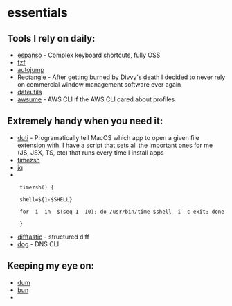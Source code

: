 # essentials

## Tools I rely on daily:
- [espanso](https://espanso.org) - Complex keyboard shortcuts, fully OSS
- [fzf](https://github.com/junegunn/fzf)
- [autojump](https://github.com/wting/autojump)
- [Rectangle](https://github.com/rxhanson/Rectangle) - After getting burned by [Divvy](https://apps.apple.com/us/app/divvy-window-manager/id413857545?mt=12)'s death I decided to never rely on commercial window management software ever again
- [dateutils](https://github.com/hroptatyr/dateutils)
- [awsume](https://awsu.me) - AWS CLI if the AWS CLI cared about profiles


## Extremely handy when you need it:
- [duti](https://github.com/moretension/duti) - Programatically tell MacOS which app to open a given file extension with. I have a script that sets all the important ones for me (JS, JSX, TS, etc) that runs every time I install apps
- [timezsh](https://blog.mattclemente.com/2020/06/26/oh-my-zsh-slow-to-load/)
- [jq](https://stedolan.github.io/jq/)
- 
```
    timezsh() {
    
    shell=${1-$SHELL}
    
    for  i  in  $(seq 1  10); do /usr/bin/time $shell -i -c exit; done
    
    }
```
- [difftastic](https://github.com/Wilfred/difftastic) - structured diff
- [dog](https://github.com/ogham/dog) - DNS CLI

## Keeping my eye on:
- [dum](https://github.com/egoist/dum)
- [bun](https://bun.sh)
- 
